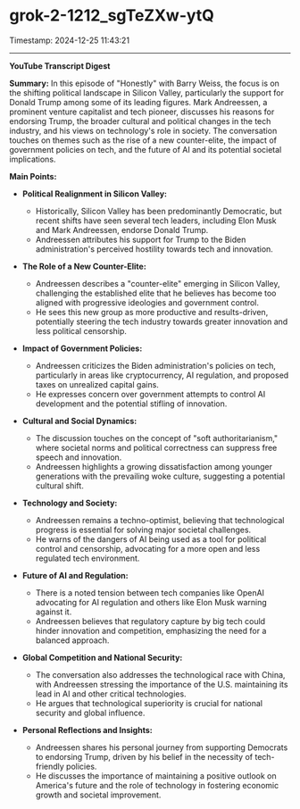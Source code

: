 # grok-2-1212_sgTeZXw-ytQ

Timestamp: 2024-12-25 11:43:21

---

**YouTube Transcript Digest**

**Summary:**
In this episode of "Honestly" with Barry Weiss, the focus is on the shifting political landscape in Silicon Valley, particularly the support for Donald Trump among some of its leading figures. Mark Andreessen, a prominent venture capitalist and tech pioneer, discusses his reasons for endorsing Trump, the broader cultural and political changes in the tech industry, and his views on technology's role in society. The conversation touches on themes such as the rise of a new counter-elite, the impact of government policies on tech, and the future of AI and its potential societal implications.

**Main Points:**

- **Political Realignment in Silicon Valley:**
  - Historically, Silicon Valley has been predominantly Democratic, but recent shifts have seen several tech leaders, including Elon Musk and Mark Andreessen, endorse Donald Trump.
  - Andreessen attributes his support for Trump to the Biden administration's perceived hostility towards tech and innovation.

- **The Role of a New Counter-Elite:**
  - Andreessen describes a "counter-elite" emerging in Silicon Valley, challenging the established elite that he believes has become too aligned with progressive ideologies and government control.
  - He sees this new group as more productive and results-driven, potentially steering the tech industry towards greater innovation and less political censorship.

- **Impact of Government Policies:**
  - Andreessen criticizes the Biden administration's policies on tech, particularly in areas like cryptocurrency, AI regulation, and proposed taxes on unrealized capital gains.
  - He expresses concern over government attempts to control AI development and the potential stifling of innovation.

- **Cultural and Social Dynamics:**
  - The discussion touches on the concept of "soft authoritarianism," where societal norms and political correctness can suppress free speech and innovation.
  - Andreessen highlights a growing dissatisfaction among younger generations with the prevailing woke culture, suggesting a potential cultural shift.

- **Technology and Society:**
  - Andreessen remains a techno-optimist, believing that technological progress is essential for solving major societal challenges.
  - He warns of the dangers of AI being used as a tool for political control and censorship, advocating for a more open and less regulated tech environment.

- **Future of AI and Regulation:**
  - There is a noted tension between tech companies like OpenAI advocating for AI regulation and others like Elon Musk warning against it.
  - Andreessen believes that regulatory capture by big tech could hinder innovation and competition, emphasizing the need for a balanced approach.

- **Global Competition and National Security:**
  - The conversation also addresses the technological race with China, with Andreessen stressing the importance of the U.S. maintaining its lead in AI and other critical technologies.
  - He argues that technological superiority is crucial for national security and global influence.

- **Personal Reflections and Insights:**
  - Andreessen shares his personal journey from supporting Democrats to endorsing Trump, driven by his belief in the necessity of tech-friendly policies.
  - He discusses the importance of maintaining a positive outlook on America's future and the role of technology in fostering economic growth and societal improvement.